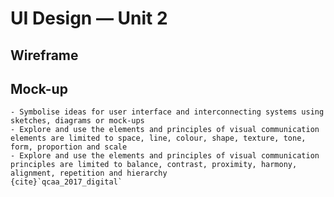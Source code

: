 # UI Design &mdash; Unit 2

## Wireframe


## Mock-up


```{admonition} Unit 2 subject matter covered:
- Symbolise ideas for user interface and interconnecting systems using sketches, diagrams or mock-ups
- Explore and use the elements and principles of visual communication elements are limited to space, line, colour, shape, texture, tone, form, proportion and scale
- Explore and use the elements and principles of visual communication principles are limited to balance, contrast, proximity, harmony, alignment, repetition and hierarchy
{cite}`qcaa_2017_digital`
```
